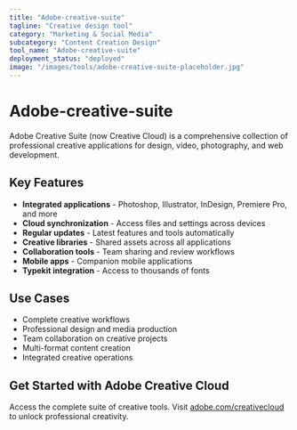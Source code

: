 ```yaml
---
title: "Adobe-creative-suite"
tagline: "Creative design tool"
category: "Marketing & Social Media"
subcategory: "Content Creation Design"
tool_name: "Adobe-creative-suite"
deployment_status: "deployed"
image: "/images/tools/adobe-creative-suite-placeholder.jpg"
---
```


# Adobe-creative-suite

Adobe Creative Suite (now Creative Cloud) is a comprehensive collection of professional creative applications for design, video, photography, and web development.

## Key Features

- **Integrated applications** - Photoshop, Illustrator, InDesign, Premiere Pro, and more
- **Cloud synchronization** - Access files and settings across devices
- **Regular updates** - Latest features and tools automatically
- **Creative libraries** - Shared assets across all applications
- **Collaboration tools** - Team sharing and review workflows
- **Mobile apps** - Companion mobile applications
- **Typekit integration** - Access to thousands of fonts

## Use Cases

- Complete creative workflows
- Professional design and media production
- Team collaboration on creative projects
- Multi-format content creation
- Integrated creative operations

## Get Started with Adobe Creative Cloud

Access the complete suite of creative tools. Visit [adobe.com/creativecloud](https://www.adobe.com/creativecloud.html) to unlock professional creativity.
